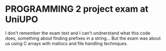 ﻿# PROGRAMMING 2 project exam at UniUPO

I don't remember the exam text and I can't undnerstand what this code does, something about finding prefixes in a string...
But the exam was about us using C arrays with mallocs and file handling techniques.
